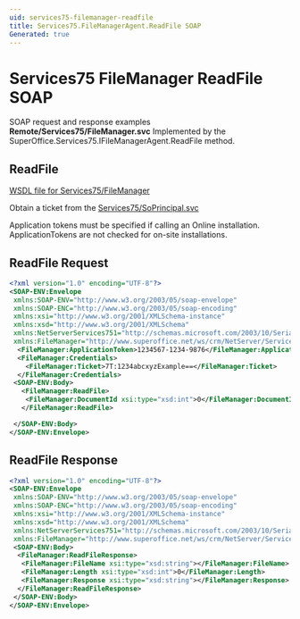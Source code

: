 ```yaml
---
uid: services75-filemanager-readfile
title: Services75.FileManagerAgent.ReadFile SOAP
Generated: true
---
```


# Services75 FileManager ReadFile SOAP

SOAP request and response examples **Remote/Services75/FileManager.svc**
Implemented by the <see cref="M:SuperOffice.Services75.IFileManagerAgent.ReadFile">SuperOffice.Services75.IFileManagerAgent.ReadFile</see> method.

## ReadFile





[WSDL file for Services75/FileManager](../Services75-FileManager.md)

Obtain a ticket from the [Services75/SoPrincipal.svc](../SoPrincipal/SoPrincipal.md)

Application tokens must be specified if calling an Online installation. ApplicationTokens are not checked for on-site installations.

## ReadFile Request

```xml
<?xml version="1.0" encoding="UTF-8"?>
<SOAP-ENV:Envelope
 xmlns:SOAP-ENV="http://www.w3.org/2003/05/soap-envelope"
 xmlns:SOAP-ENC="http://www.w3.org/2003/05/soap-encoding"
 xmlns:xsi="http://www.w3.org/2001/XMLSchema-instance"
 xmlns:xsd="http://www.w3.org/2001/XMLSchema"
 xmlns:NetServerServices751="http://schemas.microsoft.com/2003/10/Serialization/"
 xmlns:FileManager="http://www.superoffice.net/ws/crm/NetServer/Services75">
  <FileManager:ApplicationToken>1234567-1234-9876</FileManager:ApplicationToken>
  <FileManager:Credentials>
    <FileManager:Ticket>7T:1234abcxyzExample==</FileManager:Ticket>
  </FileManager:Credentials>
 <SOAP-ENV:Body>
   <FileManager:ReadFile>
    <FileManager:DocumentId xsi:type="xsd:int">0</FileManager:DocumentId>
   </FileManager:ReadFile>

 </SOAP-ENV:Body>
</SOAP-ENV:Envelope>

```


## ReadFile Response

```xml
<?xml version="1.0" encoding="UTF-8"?>
<SOAP-ENV:Envelope
 xmlns:SOAP-ENV="http://www.w3.org/2003/05/soap-envelope"
 xmlns:SOAP-ENC="http://www.w3.org/2003/05/soap-encoding"
 xmlns:xsi="http://www.w3.org/2001/XMLSchema-instance"
 xmlns:xsd="http://www.w3.org/2001/XMLSchema"
 xmlns:NetServerServices751="http://schemas.microsoft.com/2003/10/Serialization/"
 xmlns:FileManager="http://www.superoffice.net/ws/crm/NetServer/Services75">
 <SOAP-ENV:Body>
  <FileManager:ReadFileResponse>
   <FileManager:FileName xsi:type="xsd:string"></FileManager:FileName>
   <FileManager:Length xsi:type="xsd:int">0</FileManager:Length>
   <FileManager:Response xsi:type="xsd:string"></FileManager:Response>
  </FileManager:ReadFileResponse>
 </SOAP-ENV:Body>
</SOAP-ENV:Envelope>

```

